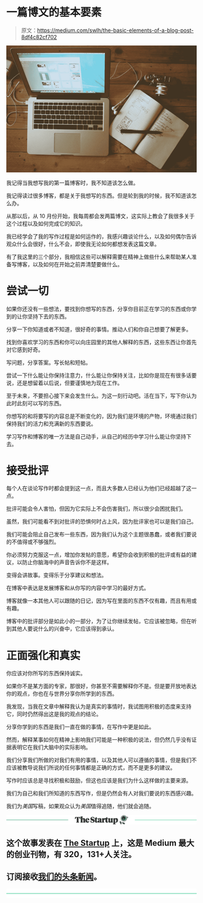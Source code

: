 # 一篇博文的基本要素

> 原文：<https://medium.com/swlh/the-basic-elements-of-a-blog-post-8df4c82cf702>

![](img/f98812accf9784918f1d43be27e170ed.png)

我记得当我想写我的第一篇博客时，我不知道该怎么做。

我记得读过很多博客，都是关于我想写的东西。但是轮到我的时候，我不知道该怎么办。

从那以后，从 10 月份开始，我每周都会发两篇博文，这实际上教会了我很多关于这个过程以及如何完成它的知识。

我已经学会了我的写作过程是如何运作的，我感兴趣谈论什么，以及如何偶尔告诉观众什么会很好，什么不会，即使我无论如何都想发表这篇文章。

有了我这里的三个部分，我相信这些可以解释需要在精神上做些什么来帮助某人准备写博客，以及如何在开始之前弄清楚要做什么。

# 尝试一切

如果你还没有一些想法，要找到你想写的东西，分享你目前正在学习的东西或你学到的让你坚持下去的东西。

分享一下你知道或者不知道，很好奇的事情。推动人们和你自己想要了解更多。

找到你喜欢学习的东西和你可以向庄园里的其他人解释的东西，这些东西让你首先对它感到好奇。

写问题，分享答案。写长帖和短帖。

尝试一下什么能让你保持注意力，什么能让你保持关注，比如你是现在有很多话要说，还是想留着以后说，但要谨慎地为现在工作。

至于未来，不要担心接下来会发生什么。为这一刻行动吧。活在当下，写下你认为此时此刻可以写的东西。

你想写的和将要写的内容总是不断变化的，因为我们是环境的产物，环境通过我们保持我们的活力和充满新的东西要说。

学习写作和博客的唯一方法是自己动手，从自己的经历中学习什么能让你坚持下去。

# 接受批评

每个人在谈论写作时都会提到这一点，而且大多数人已经认为他们已经超越了这一点。

批评可能会令人害怕，但因为它实际上不会伤害我们，所以很少会困扰我们。

虽然，我们可能看不到对批评的恐惧何时占上风，因为批评家也可以是我们自己。

我们可能会阻止自己发布一些东西，因为我们认为这个主题很愚蠢，或者我们要说的不值得或不够强烈。

你必须努力克服这一点，增加你发帖的意愿，希望你会收到积极的批评或有益的建议，以防止你脑海中的声音告诉你不是这样。

变得会讲故事。变得乐于分享建议和想法。

在博客中表达是发展博客和从你写的内容中学习的最好方式。

博客就像一本其他人可以跟随的日记，因为写在里面的东西不仅有趣，而且有用或有趣。

博客中的批评部分是如此小的一部分，为了让你继续发帖，它应该被忽略，但在听到其他人要说什么的兴奋中，它应该得到承认。

# 正面强化和真实

你应该对你所写的东西保持诚实。

如果你不是某方面的专家，那很好，你甚至不需要解释你不是。但是要开放地表达你的观点，你也在与世界分享你所学到的东西。

我发现，当我在文章中解释我认为是真实的事情时，我试图用积极的态度来支持它，同时仍然得出这是我的观点的结论。

分享你学到的东西是我们一直在做的事情，在写作中更是如此。

然而，解释某事如何在精神上影响我们可能是一种积极的说法，但仍然几乎没有证据表明它在我们大脑中的实际影响。

我们分享我们所做的对我们有用的事情，以及其他人可以遵循的事情，但是我们不应该被教导说我们所说的任何事情都是正确的方式，而不是更多的建议。

写作时应该总是寻找积极和鼓励，但这也应该是我们为什么这样做的主要来源。

我们为自己和我们所知道的东西写作，但是仍然会有人对我们要说的东西感兴趣。

我们为*美国*写稿，如果观众认为*美国*值得追随，他们就会追随。

[![](img/308a8d84fb9b2fab43d66c117fcc4bb4.png)](https://medium.com/swlh)

## 这个故事发表在 [The Startup](https://medium.com/swlh) 上，这是 Medium 最大的创业刊物，有 320，131+人关注。

## 订阅接收[我们的头条新闻](http://growthsupply.com/the-startup-newsletter/)。

[![](img/b0164736ea17a63403e660de5dedf91a.png)](https://medium.com/swlh)